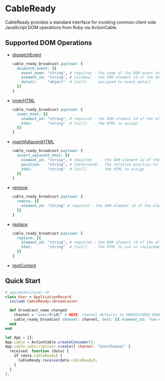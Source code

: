 # CableReady

CableReady provides a standard interface for invoking common client side
JavaScript DOM operations from Ruby via ActionCable.

## Supported DOM Operations

- [dispatchEvent](https://developer.mozilla.org/en-US/docs/Web/API/EventTarget/dispatchEvent)

  ```ruby
  cable_ready_broadcast payload: {
    dispatch_event: [{
      event_name: "string", # required - the name of the DOM event to dispatch (can be custom)
      element_id: "string", # [window] - the DOM element id of the desired event target
      detail:     "object"  # [null]   - assigned to event.detail
    }]
  }
  ```

- [innerHTML](https://developer.mozilla.org/en-US/docs/Web/API/Element/innerHTML)

  ```ruby
  cable_ready_broadcast payload: {
    inner_html: [{
      element_id: "string", # required - the DOM element id of the element to be mutated
      html:       "string"  # [null]   - the HTML to assign
    }]
  }
  ```

- [insertAdjacentHTML](https://developer.mozilla.org/en-US/docs/Web/API/Element/insertAdjacentHTML)

  ```ruby
  cable_ready_broadcast payload: {
    insert_adjacent_html: [{
      element_id: "string", # required    - the DOM element id of the referenced element
      position:   "string", # [beforeend] - the relative position to the DOM element (beforebegin, afterbegin, beforeend, afterend)
      html:       "string"  # [null]      - the HTML to assign
    }]
  }
  ```

- [remove](https://developer.mozilla.org/en-US/docs/Web/API/ChildNode/remove)

  ```ruby
  cable_ready_broadcast payload: {
    remove: [{
      element_id: "string" # required - the DOM element id of the element to be removed
    }]
  }
  ```

- [replace](https://developer.mozilla.org/en-US/docs/Web/API/Node/replaceChild)

  ```ruby
  cable_ready_broadcast payload: {
    replace: [{
      element_id: "string", # required - the DOM element id of the element to be replaced
      html:       "string"  # [null]   - the HTML to use as replacement
    }]
  }
  ```

- [textContent](https://developer.mozilla.org/en-US/docs/Web/API/Node/textContent)

## Quick Start

```ruby
# app/models/user.rb
class User < ApplicationRecord
  include CableReady::Broadcaster

  def broadcast_name_changed
    channel = "user/#{id}" # NOTE: channel defaults to UNDERSCORED_MODEL_NAME/ID
    cable_ready_broadcast channel: channel, text: [{ element_id: "nav-user-name", content: name }]
  end
end
```

```javascript
let App = {};
App.cable = ActionCable.createConsumer();
App.cable.subscriptions.create({ channel: "UserChannel" },
  received: function (data) {
    if (data.cableReady) {
      CableReady.receive(data.cableReady);
    }
  }
);
```
